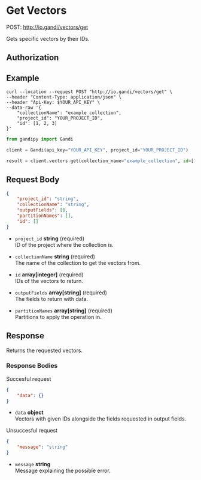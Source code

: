 # Get Vectors

POST: http://io.gandi/vectors/get

Gets specific vectors by their IDs.

## Authorization

## Example


```shell
curl --location --request POST "http://io.gandi/vectors/get" \
--header "Content-Type: application/json" \
--header "Api-Key: $YOUR_API_KEY" \
--data-raw '{
    "collectionName": "example_collection",
    "project_id": "YOUR_PROJECT_ID",
    "id": [1, 2, 3]
}'
```
```python
from gandipy import Gandi

client = Gandi(api_key="YOUR_API_KEY", project_id="YOUR_PROJECT_ID")

result = client.vectors.get(collection_name="example_collection", id=[1, 2, 3])
```

## Request Body

```json
{
    "project_id": "string",
    "collectionName": "string",
    "outputFields": [],
    "partitionNames": [],
    "id": []
}
```

- `project_id` __string__ (required)</br> ID of the project where the collection is.

- `collectionName` __string__ (required)</br>The name of the collection to get the vectors from.

- `id` __array[integer]__ (required)</br> IDs of the vectors to return.

- `outputFields` __array[string]__ (required)</br> The fields to return with data.

- `partitionNames` __array[string]__ (required)</br> Partitions to apply the operation in.


## Response

Returns the requested vectors.

### Response Bodies

Succesful request
```json
{
    "data": {}
}
```

- `data` __object__ </br> Vectors with given IDs alongside the fields requested in output fields.



Unsuccesful request
```json
{
    "message": "string"
}
```

- `message` __string__ </br> Message explaining the possible error.